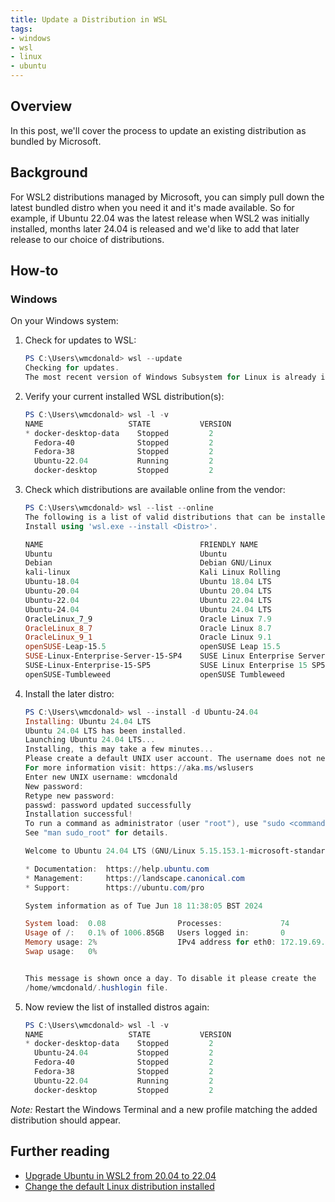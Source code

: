 ```yaml
---
title: Update a Distribution in WSL
tags:
- windows
- wsl
- linux
- ubuntu
---
```


## Overview
In this post, we'll cover the process to update an existing distribution as bundled by Microsoft.

## Background
For WSL2 distributions managed by Microsoft, you can simply pull down the latest bundled distro when you need it and it's made available. So for example, if Ubuntu 22.04 was the latest release when WSL2 was initially installed, months later 24.04 is released and we'd like to add that later release to our choice of distributions.

## How-to

### Windows
On your Windows system:

1. Check for updates to WSL:

    ```Powershell
    PS C:\Users\wmcdonald> wsl --update
    Checking for updates.
    The most recent version of Windows Subsystem for Linux is already installed.
    ```

2. Verify your current installed WSL distribution(s):

    ```Powershell
    PS C:\Users\wmcdonald> wsl -l -v
    NAME                   STATE           VERSION
    * docker-desktop-data    Stopped         2
      Fedora-40              Stopped         2
      Fedora-38              Stopped         2
      Ubuntu-22.04           Running         2
      docker-desktop         Stopped         2
    ```

3. Check which distributions are available online from the vendor:

    ```Powershell
    PS C:\Users\wmcdonald> wsl --list --online
    The following is a list of valid distributions that can be installed.
    Install using 'wsl.exe --install <Distro>'.

    NAME                                   FRIENDLY NAME
    Ubuntu                                 Ubuntu
    Debian                                 Debian GNU/Linux
    kali-linux                             Kali Linux Rolling
    Ubuntu-18.04                           Ubuntu 18.04 LTS
    Ubuntu-20.04                           Ubuntu 20.04 LTS
    Ubuntu-22.04                           Ubuntu 22.04 LTS
    Ubuntu-24.04                           Ubuntu 24.04 LTS
    OracleLinux_7_9                        Oracle Linux 7.9
    OracleLinux_8_7                        Oracle Linux 8.7
    OracleLinux_9_1                        Oracle Linux 9.1
    openSUSE-Leap-15.5                     openSUSE Leap 15.5
    SUSE-Linux-Enterprise-Server-15-SP4    SUSE Linux Enterprise Server 15 SP4
    SUSE-Linux-Enterprise-15-SP5           SUSE Linux Enterprise 15 SP5
    openSUSE-Tumbleweed                    openSUSE Tumbleweed
    ```

3. Install the later distro:

    ```Powershell
    PS C:\Users\wmcdonald> wsl --install -d Ubuntu-24.04
    Installing: Ubuntu 24.04 LTS
    Ubuntu 24.04 LTS has been installed.
    Launching Ubuntu 24.04 LTS...
    Installing, this may take a few minutes...
    Please create a default UNIX user account. The username does not need to match your Windows username.
    For more information visit: https://aka.ms/wslusers
    Enter new UNIX username: wmcdonald
    New password:
    Retype new password:
    passwd: password updated successfully
    Installation successful!
    To run a command as administrator (user "root"), use "sudo <command>".
    See "man sudo_root" for details.

    Welcome to Ubuntu 24.04 LTS (GNU/Linux 5.15.153.1-microsoft-standard-WSL2 x86_64)

    * Documentation:  https://help.ubuntu.com
    * Management:     https://landscape.canonical.com
    * Support:        https://ubuntu.com/pro

    System information as of Tue Jun 18 11:38:05 BST 2024

    System load:  0.08                Processes:             74
    Usage of /:   0.1% of 1006.85GB   Users logged in:       0
    Memory usage: 2%                  IPv4 address for eth0: 172.19.69.123
    Swap usage:   0%


    This message is shown once a day. To disable it please create the
    /home/wmcdonald/.hushlogin file.
    ```

4. Now review the list of installed distros again:

    ```Powershell
    PS C:\Users\wmcdonald> wsl -l -v
    NAME                   STATE           VERSION
    * docker-desktop-data    Stopped         2
      Ubuntu-24.04           Stopped         2
      Fedora-40              Stopped         2
      Fedora-38              Stopped         2
      Ubuntu-22.04           Running         2
      docker-desktop         Stopped         2
    ```

*Note:* Restart the Windows Terminal and a new profile matching the added distribution should appear.

## Further reading
- [Upgrade Ubuntu in WSL2 from 20.04 to 22.04](https://askubuntu.com/questions/1428423/upgrade-ubuntu-in-wsl2-from-20-04-to-22-04)
- [Change the default Linux distribution installed](https://learn.microsoft.com/en-us/windows/wsl/install#change-the-default-linux-distribution-installed)